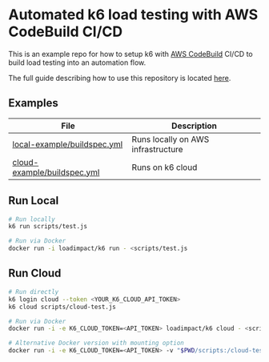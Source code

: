 # Automated k6 load testing with AWS CodeBuild CI/CD

This is an example repo for how to setup k6 with [AWS CodeBuild](https://aws.amazon.com/codebuild/) CI/CD to build load testing into an automation flow.

The full guide describing how to use this repository is located [here](https://blog.loadimpact.com/).

## Examples

| File                                                       | Description                        |
| ---------------------------------------------------------- | ---------------------------------- |
| [local-example/buildspec.yml](local-example/buildspec.yml) | Runs locally on AWS infrastructure |
| [cloud-example/buildspec.yml](cloud-example/buildspec.yml) | Runs on k6 cloud                   |

## Run Local

```bash
# Run locally
k6 run scripts/test.js

# Run via Docker
docker run -i loadimpact/k6 run - <scripts/test.js
```

## Run Cloud

```bash
# Run directly
k6 login cloud --token <YOUR_K6_CLOUD_API_TOKEN>
k6 cloud scripts/cloud-test.js

# Run via Docker
docker run -i -e K6_CLOUD_TOKEN=<API_TOKEN> loadimpact/k6 cloud - <scripts/cloud-test.js

# Alternative Docker version with mounting option
docker run -i -e K6_CLOUD_TOKEN=<API_TOKEN> -v "$PWD/scripts:/cloud-test.js" loadimpact/k6 cloud /cloud-test.js
```
